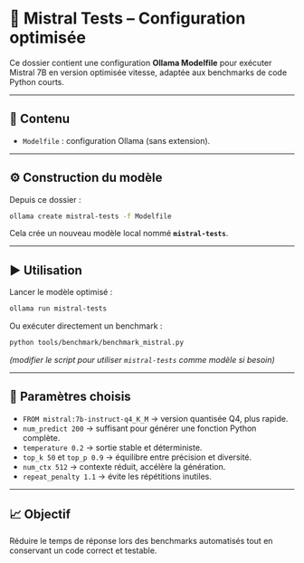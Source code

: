 # 📘 Mistral Tests – Configuration optimisée

Ce dossier contient une configuration **Ollama Modelfile** pour exécuter Mistral 7B en version optimisée vitesse, adaptée aux benchmarks de code Python courts.

---

## 📂 Contenu

* `Modelfile` : configuration Ollama (sans extension).

---

## ⚙️ Construction du modèle

Depuis ce dossier :

```bash
ollama create mistral-tests -f Modelfile
```

Cela crée un nouveau modèle local nommé **`mistral-tests`**.

---

## ▶️ Utilisation

Lancer le modèle optimisé :

```bash
ollama run mistral-tests
```

Ou exécuter directement un benchmark :

```bash
python tools/benchmark/benchmark_mistral.py
```

*(modifier le script pour utiliser `mistral-tests` comme modèle si besoin)*

---

## 🔧 Paramètres choisis

* `FROM mistral:7b-instruct-q4_K_M` → version quantisée Q4, plus rapide.
* `num_predict 200` → suffisant pour générer une fonction Python complète.
* `temperature 0.2` → sortie stable et déterministe.
* `top_k 50` et `top_p 0.9` → équilibre entre précision et diversité.
* `num_ctx 512` → contexte réduit, accélère la génération.
* `repeat_penalty 1.1` → évite les répétitions inutiles.

---

## 📈 Objectif

Réduire le temps de réponse lors des benchmarks automatisés tout en conservant un code correct et testable.
